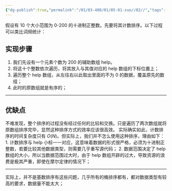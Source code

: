 ```yaml
---
{"dg-publish":true,"permalink":"/01/03-408/01/05-01-zuo//02//","tags":["personal/blog","algorithm/sorting"]}
---
```


假设有 10 个大小范围为 0-200 的十进制正整数。先要将其计数排序。以下过程可以类比词频统计：
## 实现步骤
1. 我们先设有一个元素个数为 200 的辅助数组 help。
2. 将这十个整数依次遍历，将其放入与其值对应的 help 数组的下标位置上；
3. 遍历整个 help 数组，从左往右以此取出里面的不为 0 的数据，覆盖原先的数组；
4. 此时的原数组就是有序的；
***
## 优缺点
不难发现，整个排序的过程没有经过任何的比较和交换。只是遍历了两次数组就将原数组排序完毕，显然这种排序方式的效率应该很高效。
实际确实如此，计数排序的时间复杂度只有 $O(N)$。但实际上，我们并不怎么使用这种排序，理由如下：
	1. 计数排序与 help 小标一一对应，这意味着数据的形式很严格，必须为十进制正整数，若要比较其他数据类型，则需要几乎重写源代码；
	2. 数据范围决定了 help 数组的大小，所以当数据范围过大时，由于 help 数组开辟的过大，导致资源的浪费是极其严重，即使在摩尔定律的情况下；
***
实际上，并不是基数排序有这些问题，几乎所有的桶排序都有，都对数据类型有较高的要求，数据量不能太大；